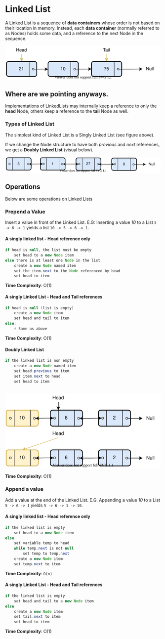 # Linked List

A Linked List is a sequence of **data containers** whose order is not based on their location in memory. 
Instead, each **data container** (normally referred to as Nodes) holds some data, and a reference to the next Node in the sequence.

![](./img/linkedlist/linkedlist.svg)

## Where are we pointing anyways.

Implementations of LinkedLists may internally keep a reference to only the **head** Node, others keep a reference to  the
**tail** Node as well.

### Types of Linked List
The simplest kind of Linked List is a Singly Linked List (see figure above). 

If we change the Node structure to have both _previous_ and _next_ references, we get a **Doubly Linked List** (visual below).

![](./img/linkedlist/doubly-linkedlist.svg)

## Operations
Below are some operations on Linked Lists 

### Prepend a Value
Insert a value in front of the Linked List.
E.G: Inserting a value _10_ to a List `5 -> 6 -> 1` yields a list `10 -> 5 -> 6 -> 1`.

#### A singly linked list - Head reference only
```java
if head is null, the list must be empty
    set head to a new Node item
else there is at least one Node in the list
    create a new Node named item
    set the item.next to the Node referenced by head
    set head to item
```
**Time Complexity**: O(1)

#### A singly Linked List - Head and Tail references
```java
if head is null (list is empty)
    create a new Node item
    set head and tail to item
else:
    ☝ Same as above
```
**Time Complexity**: O(1)

#### Doubly Linked List
```java
if the linked list is non empty
    create a new Node named item
    set head.previous to item
    set item.next to head
    set head to item
    
```
![](./img/linkedlist/doubly-linkedlist-prepend.svg)

**Time Complexity**: O(1)

### Append a value
Add a value at the end of the Linked List.
E.G. Appending a value _10_ to a List `5 -> 6 -> 1` yields `5 -> 6 -> 1 -> 10`.

#### A singly linked list - Head reference only
```java
if the linked list is empty
    set head to a new Node item
else
    set variable temp to head
    while temp.next is not null
        set temp to temp.next
    create a new Node item
    set temp.next to item
```

**Time Complexity**: `O(n)`

#### A singly Linked List - Head and Tail references
```java
if the linked list is empty
    set head and tail to a new Node item
else
    create a new Node item
    set tail.next to item
    set head to item
```

**Time Complexity**: O(1)
